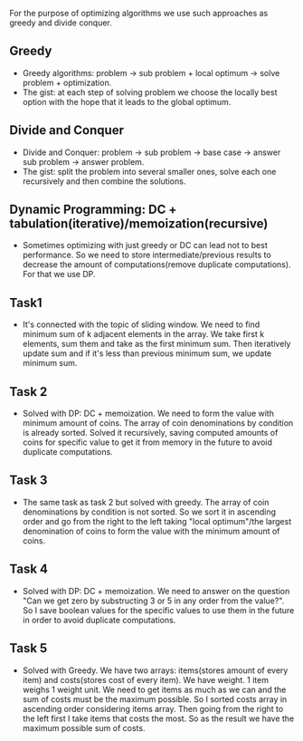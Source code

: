 For the purpose of optimizing algorithms we use such approaches as greedy and divide conquer.

## Greedy
- Greedy algorithms: problem -> sub problem + local optimum -> solve problem + optimization.
- The gist: at each step of solving problem we choose the locally best option with the hope that it leads to the global optimum.

## Divide and Conquer
- Divide and Conquer: problem -> sub problem -> base case -> answer sub problem -> answer problem.
- The gist: split the problem into several smaller ones, solve each one recursively and then combine the solutions.

## Dynamic Programming: DC + tabulation(iterative)/memoization(recursive)
- Sometimes optimizing with just greedy or DC can lead not to best performance. So we need to store intermediate/previous results to decrease the amount of computations(remove duplicate computations). For that we use DP.

## Task1 
- It's connected with the topic of sliding window. We need to find minimum sum of k adjacent elements in the array. We take first k elements, sum them and take as the first minimum sum. Then iteratively update sum and if it's less than previous minimum sum, we update minimum sum.

## Task 2
- Solved with DP: DC + memoization. We need to form the value with minimum amount of coins. The array of coin denominations by condition is already sorted. Solved it recursively, saving computed amounts of coins for specific value to get it from memory in the future to avoid duplicate computations.

## Task 3
- The same task as task 2 but solved with greedy. The array of coin denominations by condition is not sorted. So we sort it in ascending order and go from the right to the left taking "local optimum"/the largest denomination of coins to form the value with the minimum amount of coins.

## Task 4
- Solved with DP: DC + memoization. We need to answer on the question "Can we get zero by substructing 3 or 5 in any order from the value?". So I save boolean values for the specific values to use them in the future in order to avoid duplicate computations.

## Task 5
- Solved with Greedy. We have two arrays: items(stores amount of every item) and costs(stores cost of every item). We have weight. 1 item weighs 1 weight unit. We need to get items as much as we can and the sum of costs must be the maximum possible. So I sorted costs array in ascending order considering items array. Then going from the right to the left first I take items that costs the most. So as the result we have the maximum possible sum of costs.
